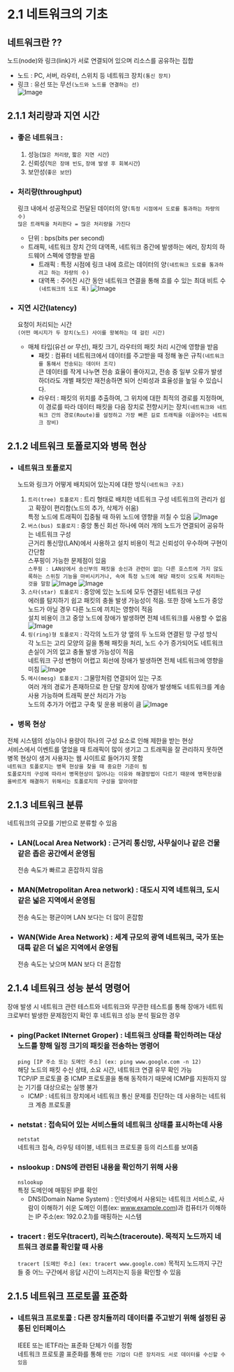# 2.1 네트워크의 기초

## 네트워크란 ??  
노드(node)와 링크(link)가 서로 연결되어 있으며 리소스를 공유하는 집합
- 노드 : PC, 서버, 라우터, 스위치 등 네트워크 장치`(통신 장치)`
- 링크 : 유선 또는 무선`(노드와 노드를 연결하는 선)`  
![Image](https://img1.daumcdn.net/thumb/R1280x0/?scode=mtistory2&fname=https%3A%2F%2Fblog.kakaocdn.net%2Fdn%2Fm7nrS%2Fbtrxr43srb3%2FNBNejuKb7kwTlKZBhTAIbK%2Fimg.png)

## 2.1.1 처리량과 지연 시간
- ### 좋은 네트워크 : 
  1. 성능(`많은 처리량`, `짧은 지연 시간`)
  2. 신뢰성(`적은 장애 빈도`, `장애 발생 후 회복시간`)
  3. 보안성(`좋은 보안`)

- ### 처리량(throughput)
    링크 내에서 성공적으로 전달된 데이터의 양`(특정 시점에서 도로를 통과하는 차량의 수)`  
    `많은 트래픽을 처리한다 = 많은 처리량을 가진다`
  - 단위 : bps(bits per second)
  - 트래픽, 네트워크 장치 간의 대역폭, 네트워크 중간에 발생하는 에러, 장치의 하드웨어 스펙에 영향을 받음
    - 트래픽 : 특정 시점에 링크 내에 흐르는 데이터의 양`(네트워크 도로를 통과하려고 하는 차량의 수)`
    - 대역폭 : 주어진 시간 동안 네트워크 연결을 통해 흐를 수 있는 최대 비트 수`(네트워크의 도로 폭)`
  ![Image](https://user-images.githubusercontent.com/50647845/174925162-357a37e3-914e-4782-ae76-1c0c7d6f9112.png)

- ### 지연 시간(latency)
    요청이 처리되는 시간  
    `(어떤 메시지가 두 장치(노드) 사이를 왕복하는 데 걸린 시간)`
    - 매체 타입(유선 or 무선), 패킷 크기, 라우터의 패킷 처리 시간에 영향을 받음
      - 패킷 : 컴퓨터 네트워크에서 데이터를 주고받을 때 정해 놓은 규칙`(네트워크를 통해서 전송되는 데이터 조각)`  
        큰 데이터를 작게 나누면 전송 효율이 좋아지고, 전송 중 일부 오류가 발생하더라도 개별 패킷만 재전송하면 되어 신뢰성과 효율성을 높일 수 있습니다.
      - 라우터 : 패킷의 위치를 추출하여, 그 위치에 대한 최적의 경로를 지정하며, 이 경로를 따라 데이터 패킷을 다음 장치로 전향시키는 장치`(네트워크와 네트워크 간의 경로(Route)를 설정하고 가장 빠른 길로 트래픽을 이끌어주는 네트워크 장비)`

## 2.1.2 네트워크 토폴로지와 병목 현상
- ### 네트워크 토폴로지
    노드와 링크가 어떻게 배치되어 있는지에 대한 방식`(네트워크 구조)`
  1. `트리(tree) 토폴로지` : 트리 형태로 배치한 네트워크 구성
  네트워크의 관리가 쉽고 확장이 편리함(노드의 추가, 삭제가 쉬움)  
  특정 노드에 트래픽이 집중될 때 하위 노드에 영향을 끼칠 수 있음
  ![Image](https://velog.velcdn.com/images/char1ey95/post/1c022eea-7cc8-4d19-9a42-4075eb34d6b2/image.png)
  2. `버스(bus) 토폴로지` : 중앙 통신 회선 하나에 여러 개의 노드가 연결되어 공유하는 네트워크 구성  
  근거리 통신망(LAN)에서 사용하고 설치 비용이 적고 신뢰성이 우수하며 구현이 간단함  
  스푸핑이 가능한 문제점이 있음  
    `스푸핑 : LAN상에서 송신부의 패킷을 송신과 관련이 없는 다른 호스트에 가지 않도록하는 스위칭 기능을 마비시키거나, 속여 특정 노드에 해당 패킷이 오도록 처리하는 것을 말함`
  ![Image](https://velog.velcdn.com/images/char1ey95/post/5b98200f-a679-4a00-8df1-deac410898f7/image.png)
  ![Image](https://velog.velcdn.com/images/char1ey95/post/aa235005-271e-41e1-ada6-65adede98ee4/image.png)
  3. `스타(star) 토폴로지` : 중앙에 있는 노드에 모두 연결된 네트워크 구성  
  에러를 탐지하기 쉽고 패킷의 충돌 발생 가능성이 적음. 또한 장애 노드가 중앙 노드가 아닐 경우 다른 노드에 끼치는 영향이 적음  
  설치 비용이 크고 중앙 노드에 장애가 발생하면 전체 네트워크를 사용할 수 없음  
  ![Image](https://velog.velcdn.com/images/char1ey95/post/12e57048-5cb5-44df-97d7-1e4382262ee6/image.png)
  4. `링(ring)형 토폴로지` : 각각의 노드가 양 옆의 두 노드와 연결된 망 구성 방식  
  각 노드는 고리 모양의 길을 통해 패킷을 처리, 노드 수가 증가되어도 네트워크 손실이 거의 없고 충돌 발생 가능성이 적음  
  네트워크 구성 변형이 어렵고 회선에 장애가 발생하면 전체 네트워크에 영향을 미침
  ![Image](https://velog.velcdn.com/images/char1ey95/post/c3be5fce-d5d9-40a9-b208-d011420dbc2b/image.png)
  5. `메시(mesg) 토폴로지` : 그물망처럼 연결되어 있는 구조  
  여러 개의 경로가 존재하므로 한 단말 장치에 장애가 발생해도 네트워크를 계송 사용 가능하며 트래픽 분산 처리가 가능  
  노드의 추가가 어렵고 구축 및 운용 비용이 큼
  ![Image](https://velog.velcdn.com/images/char1ey95/post/ed5fd696-5169-46aa-9fa9-5ee8a5c7cea6/image.png)

- ### 병목 현상
전체 시스템의 성능이나 용량이 하나의 구성 요소로 인해 제한을 받는 현상  
서비스에서 이벤트를 열었을 때 트래픽이 많이 생기고 그 트래픽을 잘 관리하지 못하면 병목 현상이 생겨 사용자는 웹 사이트로 들어가지 못함  
`네트워크 토폴로지는 병목 현상을 찾을 때 중요한 기준이 됨`  
`토폴로지의 구성에 따라서 병목현상이 일어나는 이유와 해결방법이 다르기 때문에
병목현상을 올바르게 해결하기 위해서는 토폴로지의 구성을 알아야함`

## 2.1.3 네트워크 분류
네트워크의 규모를 기반으로 분류할 수 있음
- ### LAN(Local Area Network) : 근거리 통신망, 사무실이나 같은 건물 같은 좁은 공간에서 운영됨  
    전송 속도가 빠르고 혼잡하지 않음
- ### MAN(Metropolitan Area network) : 대도시 지역 네트워크, 도시 같은 넓은 지역에서 운영됨  
    전송 속도는 평균이며 LAN 보다는 더 많이 혼잡함
- ### WAN(Wide Area Network) : 세계 규모의 광역 네트워크, 국가 또는 대륙 같은 더 넓은 지역에서 운영됨  
    전송 속도는 낮으며 MAN 보다 더 혼잡함

## 2.1.4 네트워크 성능 분석 명령어
장애 발생 시 네트워크 관련 테스트와 네트워크와 무관한 테스트를 통해 장애가 네트워크로부터 발생한 문제점인지 확인 후 네트워크 성능 분석 필요한 경우
- ### ping(Packet INternet Groper) : 네트워크 상태를 확인하려는 대상 노드를 향해 일정 크기의 패킷을 전송하는 명령어  
    `ping [IP 주소 또는 도메인 주소] (ex: ping www.google.com -n 12)`  
    해당 노드의 패킷 수신 상태, 소요 시간, 네트워크 연결 유무 확인 가능  
    TCP/IP 프로토콜 중 ICMP 프로토콜을 통해 동작하기 때문에 ICMP를 지원하지 않는 기기를 대상으로는 실행 불가
  - ICMP : 네트워크 장치에서 네트워크 통신 문제를 진단하는 데 사용하는 네트워크 계층 프로토콜
- ### netstat : 접속되어 있는 서비스들의 네트워크 상태를 표시하는데 사용  
    `netstat`  
    네트워크 접속, 라우팅 테이블, 네트워크 프로토콜 등의 리스트를 보여줌
- ### nslookup : DNS에 관련된 내용을 확인하기 위해 사용  
  `nslookup`  
  특정 도메인에 매핑된 IP를 확인
  - DNS(Domain Name System) : 인터넷에서 사용되는 네트워크 서비스로, 사람이 이해하기 쉬운 도메인 이름(ex: www.example.com)과 컴퓨터가 이해하는 IP 주소(ex: 192.0.2.1)를 매핑하는 시스템
- ### tracert : 윈도우(tracert), 리눅스(traceroute). 목적지 노드까지 네트워크 경로를 확인할 때 사용  
    `tracert [도메인 주소] (ex: tracert www.google.com)`
    목적지 노드까지 구간들 중 어느 구간에서 응답 시간이 느려지는지 등을 확인할 수 있음

## 2.1.5 네트워크 프로토콜 표준화
- ### 네트워크 프로토콜 : 다른 장치들끼리 데이터를 주고받기 위해 설정된 공통된 인터페이스  
    IEEE 또는 IETF라는 표준화 단체가 이를 정함  
    네트워크 프로토콜 표준화를 통해 `만든 기업이 다른 장치라도 서로 데이터를 수신할 수 있음`